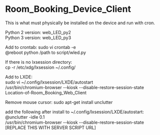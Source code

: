 # Room_Booking_Device_Client
This is what must physically be installed on the device and run with cron.

Python 2 version: web_LED_py2\
Python 3 version: web_LED_py3

Add to crontab: 
sudo vi crontab -e\
@reboot python /path to script/wled.py

If there is no lxsession directory:\
cp -r /etc/xdg/lxsession ~/.config/

Add to LXDE:\
sudo vi ~/.config/lxsession/LXDE/autostart\
/usr/bin/chromium-browser --kiosk --disable-restore-session-state Location-of-Room_Booking_Web_Client

Remove mouse cursor: 
sudo apt-get install unclutter

add the following after install to ~/.config/lxsession/LXDE/autostart:\
@unclutter -idle 0.1\
/usr/bin/chromium-browser --kiosk --disable-restore-session-state [REPLACE THIS WITH SERVER SCRIPT URL]
